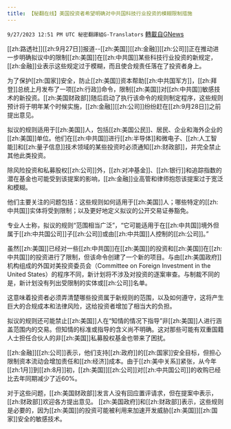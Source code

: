 ```yaml
---
title: 【秘翻在线】美国投资者希望明确对中共国科技行业投资的模糊限制措施
---
```

`9/27/2023 12:51 PM UTC 秘密翻譯組G-Translators` [轉載自GNews](https://gnews.org/articles/1747376)

[[zh:路透社]][[zh:9月27日]]报道--[[zh:美国]][[zh:金融]][[zh:公司]]正在推动进一步明确拟议中的限制[[zh:美国]]在[[zh:中共国]]某些科技行业投资的新规定，[[zh:金融]]业表示这些规定过于模糊，而且使合规责任落在了投资者身上。

为了保护[[zh:国家]]安全，防止[[zh:美国]]资本帮助[[zh:中共国军方]]，[[zh:拜登]]总统上月发布了一项[[zh:行政]]命令，限制[[zh:美国]]对[[zh:中共国]]敏感技术的新投资。[[zh:美国财政部]]随后启动了执行该命令的规则制定程序，这些规则预计将于明年某个时候实施，[[zh:金融]][[zh:公司]]纷纷赶在[[zh:9月28日]]之前提出意见。

拟议的规则适用于[[zh:美国]]人，包括[[zh:美国公民]]、居民、企业和海外企业的[[zh:美国]]单位。他们在[[zh:中共国]]进行[[zh:半导体]]和微电子、[[zh:人工智能]]和[[zh:量子信息]]技术领域的某些投资时必须通知[[zh:财政部]]，并完全禁止其他此类投资。

除风险投资和私募股权[[zh:公司]]外，[[zh:对冲基金]]、[[zh:银行]]和追踪指数的潜在基金也可能受到该提案的影响，[[zh:金融]]业高管和律师抱怨该提案过于宽泛和模糊。

他们主要关注的问题包括：这些规则如何适用于[[zh:美国]]人；哪些特定的[[zh:中共国]]实体将受到限制；以及更好地定义拟议的公开交易证券豁免。

专业人士称，拟议的规则“范围相当广泛”，“它可能适用于在[[zh:中共国]]境外但属于[[zh:中共国公司]]子[[zh:公司]]或由[[zh:中共国]]人控制的[[zh:公司]]。”

虽然[[zh:美国]]已经对一些[[zh:中共国]]在[[zh:美国]]的投资和[[zh:美国]]在[[zh:中共国]]的投资进行了限制，但该命令创建了一个新的项目。与由[[zh:美国政府]]机构组成的外国对美投资委员会（Committee on Foreign Investment in the United States）的程序不同，新计划将不涉及对投资的逐案审查。与制裁不同的是，新计划没有列出受限制的实体或[[zh:公司]]名单。

这意味着投资者必须弄清楚哪些投资属于新规则的范围，以及如何遵守，这将产生巨大的合规成本和法律风险，这给投资者增加了相当大的负担。

拟议的规则还可能禁止[[zh:美国]]人在“知情的情况下指导”非[[zh:美国]]人进行涵盖范围内的交易。但知情的标准或指导的含义尚不明确。这对那些可能有双重国籍人士担任合伙人的非[[zh:美国]]私募股权基金也带来了困扰。

[[zh:金融]][[zh:公司]]表示，他们支持[[zh:政府]]的[[zh:国家]]安全目标，但担心限制资本流动会增加责任和[[zh:经济]]成本。由于[[zh:美中关系]]紧张，从今年[[zh:1月]]到[[zh:8月]]初，[[zh:美国]][[zh:公司]]对[[zh:中共国公司]]的收购已经比去年同期减少了近60%。

对于这些问题，[[zh:美国财政部]]发言人没有回应置评请求，但在提案中表示，[[zh:财政部]]欢迎各方提出意见。
[[zh:美国政府]]和[[zh:财政部]]表示，这些规则是必要的，因为[[zh:美国]]的投资可能被利用来加速开发威胁[[zh:美国]][[zh:国家]]安全的敏感技术。
